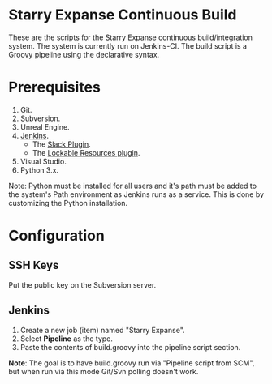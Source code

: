 Starry Expanse Continuous Build
===============================

These are the scripts for the Starry Expanse continuous build/integration
system. The system is currently run on Jenkins-CI. The build script is
a Groovy pipeline using the declarative syntax.

# Prerequisites

1. Git.
2. Subversion.
3. Unreal Engine.
4. [Jenkins](https://jenkins.io).
   * The [Slack Plugin](https://wiki.jenkins.io/display/JENKINS/Slack+Plugin).
   * The [Lockable Resources plugin](https://wiki.jenkins.io/display/JENKINS/Lockable+Resources+Plugin).
5. Visual Studio.
6. Python 3.x.

Note: Python must be installed for all users and it's path must be added to the
system's Path environment as Jenkins runs as a service. This is done by customizing
the Python installation.

# Configuration

## SSH Keys

Put the public key on the Subversion server.

## Jenkins

1. Create a new job (item) named "Starry Expanse".
2. Select **Pipeline** as the type.
3. Paste the contents of build.groovy into the pipeline script section.

**Note**: The goal is to have build.groovy run via "Pipeline script from SCM", but
when run via this mode Git/Svn polling doesn't work.
